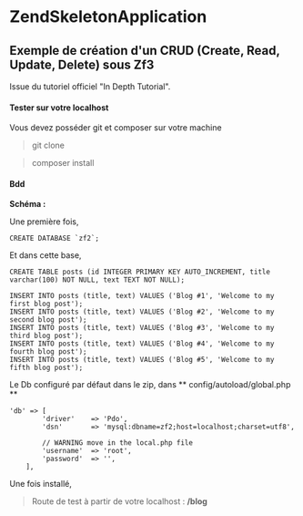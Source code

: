 # ZendSkeletonApplication

## Exemple de création d'un CRUD (Create, Read, Update, Delete) sous Zf3

Issue du tutoriel officiel "In Depth Tutorial".

#### Tester sur votre localhost

Vous devez posséder git et composer sur votre machine

> git clone

> composer install

#### Bdd

**Schéma :**

Une première fois,
```
CREATE DATABASE `zf2`;
```

Et dans cette base,
```
CREATE TABLE posts (id INTEGER PRIMARY KEY AUTO_INCREMENT, title varchar(100) NOT NULL, text TEXT NOT NULL);

INSERT INTO posts (title, text) VALUES ('Blog #1', 'Welcome to my first blog post');
INSERT INTO posts (title, text) VALUES ('Blog #2', 'Welcome to my second blog post');
INSERT INTO posts (title, text) VALUES ('Blog #3', 'Welcome to my third blog post');
INSERT INTO posts (title, text) VALUES ('Blog #4', 'Welcome to my fourth blog post');
INSERT INTO posts (title, text) VALUES ('Blog #5', 'Welcome to my fifth blog post');
```

Le Db configuré par défaut dans le zip, dans ** config/autoload/global.php **

```
'db' => [
        'driver'    => 'Pdo',
        'dsn'       => 'mysql:dbname=zf2;host=localhost;charset=utf8',

        // WARNING move in the local.php file
        'username'  => 'root',
        'password'  => '',
    ],
```

Une fois installé,
> Route de test à partir de votre localhost : **/blog**



